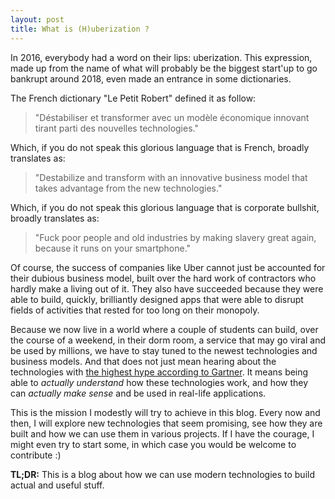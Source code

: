 ```yaml
---
layout: post
title: What is (H)uberization ?
---
```


In 2016, everybody had a word on their lips: uberization. This expression, made
up from the name of what will probably be the biggest start'up to go bankrupt
around 2018, even made an entrance in some dictionaries.

The French dictionary "Le Petit Robert" defined it as follow:

> "Déstabiliser et transformer avec un modèle économique innovant
> tirant parti des nouvelles technologies."

Which, if you do not speak this glorious language that is French, broadly
translates as:

> "Destabilize and transform with an innovative business model
> that takes advantage from the new technologies."

Which, if you do not speak this glorious language that is corporate bullshit,
broadly translates as:

> "Fuck poor people and old industries by making slavery great again,
> because it runs on your smartphone."

Of course, the success of companies like Uber cannot just be accounted for their
dubious business model, built over the hard work of contractors who hardly make
a living out of it. They also have succeeded because they were able to build,
quickly, brilliantly designed apps that were able to disrupt fields of activities
that rested for too long on their monopoly.

Because we now live in a world where a couple of students can build, over
the course of a weekend, in their dorm room, a service that may go viral and be
used by millions, we have to stay tuned to the newest technologies and business
models. And that does not just mean hearing about the technologies with
[the highest hype according to Gartner](http://blogs.gartner.com/smarterwithgartner/gartners-top-10-strategic-technology-trends-for-2015/). It means being able to *actually understand* how these technologies work,
and how they can *actually make sense* and be used in real-life applications.

This is the mission I modestly will try to achieve in this blog. Every now and
then, I will explore new technologies that seem promising, see how they are
built and how we can use them in various projects. If I have the courage, I might
even try to start some, in which case you would be welcome to contribute :)

**TL;DR:** This is a blog about how we can use modern technologies to build
actual and useful stuff.

